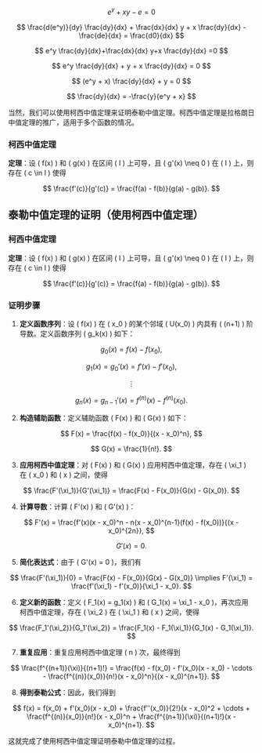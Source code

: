 $$
e^y+xy-e=0
$$

$$
\frac{d(e^y)}{dy} \frac{dy}{dx} + \frac{dx}{dx} y + x \frac{dy}{dx} - \frac{de}{dx} = \frac{d0}{dx}
$$

$$
e^y \frac{dy}{dx}+\frac{dx}{dx} y+x \frac{dy}{dx} =0
$$

$$
e^y \frac{dy}{dx} + y + x \frac{dy}{dx} = 0
$$

$$
(e^y + x) \frac{dy}{dx} + y = 0
$$

$$
\frac{dy}{dx} = -\frac{y}{e^y + x}
$$

当然，我们可以使用柯西中值定理来证明泰勒中值定理。柯西中值定理是拉格朗日中值定理的推广，适用于多个函数的情况。

### 柯西中值定理

**定理**：设 \( f(x) \) 和 \( g(x) \) 在区间 \( I \) 上可导，且 \( g'(x) \neq 0 \) 在 \( I \) 上，则存在 \( c \in I \) 使得

$$
\frac{f'(c)}{g'(c)} = \frac{f(a) - f(b)}{g(a) - g(b)}.
$$

## 泰勒中值定理的证明（使用柯西中值定理）

### 柯西中值定理

**定理**：设 \( f(x) \) 和 \( g(x) \) 在区间 \( I \) 上可导，且 \( g'(x) \neq 0 \) 在 \( I \) 上，则存在 \( c \in I \) 使得

$$
\frac{f'(c)}{g'(c)} = \frac{f(a) - f(b)}{g(a) - g(b)}.
$$

### 证明步骤

1. **定义函数序列**：设 \( f(x) \) 在 \( x_0 \) 的某个邻域 \( U(x_0) \) 内具有 \( (n+1) \) 阶导数。定义函数序列 \( g_k(x) \) 如下：

$$
g_0(x) = f(x) - f(x_0),
$$

$$
g_1(x) = g_0'(x) = f'(x) - f'(x_0),
$$

$$
\vdots
$$

$$
g_n(x) = g_{n-1}'(x) = f^{(n)}(x) - f^{(n)}(x_0).
$$

2. **构造辅助函数**：定义辅助函数 \( F(x) \) 和 \( G(x) \) 如下：

$$
F(x) = \frac{f(x) - f(x_0)}{(x - x_0)^n},
$$

$$
G(x) = \frac{1}{n!}.
$$

3. **应用柯西中值定理**：对 \( F(x) \) 和 \( G(x) \) 应用柯西中值定理，存在 \( \xi_1 \) 在 \( x_0 \) 和 \( x \) 之间，使得

$$
\frac{F'(\xi_1)}{G'(\xi_1)} = \frac{F(x) - F(x_0)}{G(x) - G(x_0)}.
$$

4. **计算导数**：计算 \( F'(x) \) 和 \( G'(x) \)：

$$
F'(x) = \frac{f'(x)(x - x_0)^n - n(x - x_0)^{n-1}(f(x) - f(x_0))}{(x - x_0)^{2n}},
$$

$$
G'(x) = 0.
$$

5. **简化表达式**：由于 \( G'(x) = 0 \)，我们有

$$
\frac{F'(\xi_1)}{0} = \frac{F(x) - F(x_0)}{G(x) - G(x_0)} \implies F'(\xi_1) = \frac{f'(\xi_1) - f'(x_0)}{\xi_1 - x_0}.
$$

6. **定义新的函数**：定义 \( F_1(x) = g_1(x) \) 和 \( G_1(x) = \xi_1 - x_0 \)，再次应用柯西中值定理，存在 \( \xi_2 \) 在 \( \xi_1 \) 和 \( x \) 之间，使得

$$
\frac{F_1'(\xi_2)}{G_1'(\xi_2)} = \frac{F_1(x) - F_1(\xi_1)}{G_1(x) - G_1(\xi_1)}.
$$

7. **重复应用**：重复应用柯西中值定理 \( n \) 次，最终得到

$$
\frac{f^{(n+1)}(\xi)}{(n+1)!} = \frac{f(x) - f(x_0) - f'(x_0)(x - x_0) - \cdots - \frac{f^{(n)}(x_0)}{n!}(x - x_0)^n}{(x - x_0)^{n+1}}.
$$

8. **得到泰勒公式**：因此，我们得到

$$
f(x) = f(x_0) + f'(x_0)(x - x_0) + \frac{f''(x_0)}{2!}(x - x_0)^2 + \cdots + \frac{f^{(n)}(x_0)}{n!}(x - x_0)^n + \frac{f^{(n+1)}(\xi)}{(n+1)!}(x - x_0)^{n+1}.
$$

这就完成了使用柯西中值定理证明泰勒中值定理的过程。
